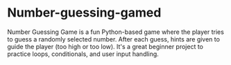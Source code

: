 # Number-guessing-gamed
Number Guessing Game is a fun Python-based game where the player tries to guess a randomly selected number. After each guess, hints are given to guide the player (too high or too low). It's a great beginner project to practice loops, conditionals, and user input handling.
